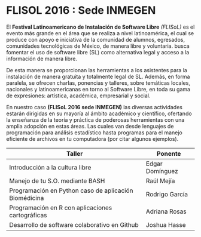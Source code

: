 # FLISOL 2016 : Sede INMEGEN

El **Festival Latinoamericano de Instalación de Software Libre** _(FLISoL)_ es el evento más grande en el área que se realiza a nivel latinoamérica, el cual se produce con apoyo e iniciativa de la comunidad de alumnos, egresados, comunidades tecnológicas de México, de manera libre y voluntaria.  busca fomentar el uso de software libre (SL) como alternativa legal y acceso a la información de manera libre. 

De esta manera se proporcionan las herramientas a los asistentes para la instalación de manera gratuita y totalmente legal de SL. Además, en forma paralela, se ofrecen charlas, ponencias y talleres, sobre temáticas locales, nacionales y latinoamericanas en torno al Software Libre, en toda su gama de expresiones: artística, académica, empresarial y social.

En nuestro caso **(FLISoL 2016 sede INMEGEN)** las diversas actividades estarán dirigidas en su mayoría al ámbito académico y científico, ofertando la enseñanza de la teoría y práctica de poderosas herramientas con una amplia adopción en estas áreas.  Las cuales van desde lenguajes de programación para análisis estadístico  hasta programas para el manejo eficiente de archivos en tu computadora (por citar algunos ejemplos).

 Taller        | Ponente           
 ------------- |-------------
 Introducción a la cultura libre | Edgar Domínguez 
 Manejo de tu S.O. mediante BASH  | Raúl Mejía  
 Programación en Python caso de aplicación  Biomédicina | Rodrigo García 
 Programación en R con aplicaciones cartográficas    | Adriana Rosas      
 Desarrollo de software colaborativo en Github | Joshua Hasse
    


